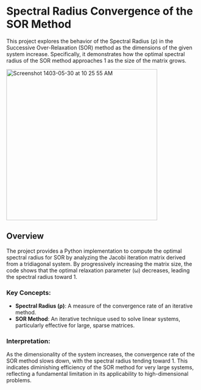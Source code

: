 # Spectral Radius Convergence of the SOR Method

This project explores the behavior of the Spectral Radius (ρ) in the Successive Over-Relaxation (SOR) method as the dimensions of the given system increase. Specifically, it demonstrates how the optimal spectral radius of the SOR method approaches 1 as the size of the matrix grows.

<img width="396" alt="Screenshot 1403-05-30 at 10 25 55 AM" src="https://github.com/user-attachments/assets/0a380cba-51e8-49b1-bedd-1746ff52463f">

## Overview

The project provides a Python implementation to compute the optimal spectral radius for SOR by analyzing the Jacobi iteration matrix derived from a tridiagonal system. By progressively increasing the matrix size, the code shows that the optimal relaxation parameter (ω) decreases, leading the spectral radius toward 1.

### Key Concepts:
- **Spectral Radius (ρ)**: A measure of the convergence rate of an iterative method.
- **SOR Method**: An iterative technique used to solve linear systems, particularly effective for large, sparse matrices.

### Interpretation:
As the dimensionality of the system increases, the convergence rate of the SOR method slows down, with the spectral radius tending toward 1. This indicates diminishing efficiency of the SOR method for very large systems, reflecting a fundamental limitation in its applicability to high-dimensional problems.
